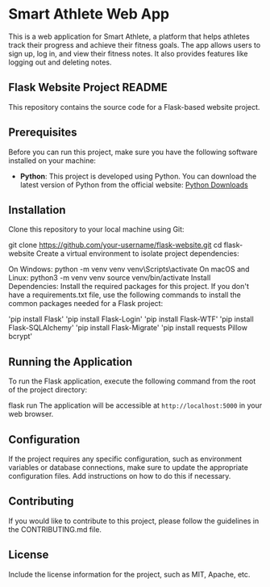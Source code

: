 # Smart Athlete Web App

This is a web application for Smart Athlete, a platform that helps athletes track their progress and achieve their fitness goals. The app allows users to sign up, log in, and view their fitness notes. It also provides features like logging out and deleting notes.

## Flask Website Project README

This repository contains the source code for a Flask-based website project.

## Prerequisites

Before you can run this project, make sure you have the following software installed on your machine:

- **Python**: This project is developed using Python. You can download the latest version of Python from the official website: [Python Downloads](https://www.python.org/downloads/)

## Installation

Clone this repository to your local machine using Git:

git clone https://github.com/your-username/flask-website.git
cd flask-website
Create a virtual environment to isolate project dependencies:

On Windows:
python -m venv venv
venv\Scripts\activate
On macOS and Linux:
python3 -m venv venv
source venv/bin/activate
Install Dependencies: Install the required packages for this project. If you don't have a requirements.txt file, use the following commands to install the common packages needed for a Flask project:

'pip install Flask'
'pip install Flask-Login'
'pip install Flask-WTF'
'pip install Flask-SQLAlchemy'
'pip install Flask-Migrate'
'pip install requests Pillow bcrypt'
## Running the Application

To run the Flask application, execute the following command from the root of the project directory:

flask run
The application will be accessible at `http://localhost:5000` in your web browser.

## Configuration

If the project requires any specific configuration, such as environment variables or database connections, make sure to update the appropriate configuration files. Add instructions on how to do this if necessary.

## Contributing

If you would like to contribute to this project, please follow the guidelines in the CONTRIBUTING.md file.

## License

Include the license information for the project, such as MIT, Apache, etc.
